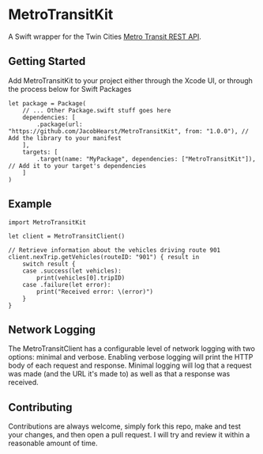# MetroTransitKit

A Swift wrapper for the Twin Cities [Metro Transit REST API](https://svc.metrotransit.org/swagger/index.html).

## Getting Started
Add MetroTransitKit to your project either through the Xcode UI, or through the process below for Swift Packages

    let package = Package(
        // ... Other Package.swift stuff goes here
        dependencies: [
            .package(url: "https://github.com/JacobHearst/MetroTransitKit", from: "1.0.0"), // Add the library to your manifest
        ],
        targets: [
            .target(name: "MyPackage", dependencies: ["MetroTransitKit"]), // Add it to your target's dependencies
        ]
    )
    
## Example

    import MetroTransitKit
    
    let client = MetroTransitClient()

    // Retrieve information about the vehicles driving route 901
    client.nexTrip.getVehicles(routeID: "901") { result in
        switch result {
        case .success(let vehicles):
            print(vehicles[0].tripID)
        case .failure(let error):
            print("Received error: \(error)")
        }
    }
    
## Network Logging
The MetroTransitClient has a configurable level of network logging with two options: minimal and verbose. Enabling verbose logging will print the HTTP body of each request and response. Minimal logging will log that a request was made (and the URL it's made to) as well as that a response was received.

## Contributing
Contributions are always welcome, simply fork this repo, make and test your changes, and then open a pull request. I will try and review it within a reasonable amount of time.
